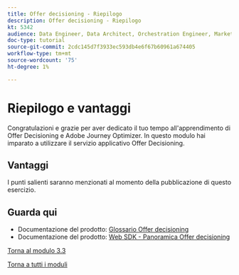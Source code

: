 ```yaml
---
title: Offer decisioning - Riepilogo
description: Offer decisioning - Riepilogo
kt: 5342
audience: Data Engineer, Data Architect, Orchestration Engineer, Marketer
doc-type: tutorial
source-git-commit: 2cdc145d7f3933ec593db4e6f67b60961a674405
workflow-type: tm+mt
source-wordcount: '75'
ht-degree: 1%

---
```


# Riepilogo e vantaggi

Congratulazioni e grazie per aver dedicato il tuo tempo all&#39;apprendimento di Offer Decisioning e Adobe Journey Optimizer.
In questo modulo hai imparato a utilizzare il servizio applicativo Offer Decisioning.

## Vantaggi

I punti salienti saranno menzionati al momento della pubblicazione di questo esercizio.

## Guarda qui

- Documentazione del prodotto: [Glossario Offer decisioning](https://experienceleague.adobe.com/docs/journey-optimizer/using/offer-decisioniong/get-started-decision/starting-offer-decisioning.html#glossary?lang=it)
- Documentazione del prodotto: [Web SDK - Panoramica Offer decisioning](https://experienceleague.adobe.com/docs/experience-platform/edge/personalization/offer-decisioning/offer-decisioning-overview.html?lang=it)

[Torna al modulo 3.3](./offer-decisioning.md)

[Torna a tutti i moduli](../../../overview.md)
